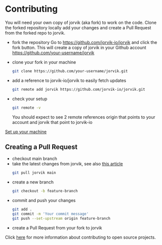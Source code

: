 # Contributing
You will need your own copy of jorvik (aka fork) to work on the code. Clone the forked repository locally add your changes and create a Pull Request from the forked repo to jorvik.

- fork the repository
    Go to https://github.com/jorvik-io/jorvik and click the fork button. This will create a copy of jorvik in your Github account https://github.com/your-username/jorvik

- clone your fork in your machine
    ```bash
    git clone https://github.com/your-username/jorvik.git
    ```
- add a reference to jorvik-io/jorvik to easily fetch updates
    ```bash
    git remote add jorvik https://github.com/jorvik-io/jorvik.git
    ```
- check your setup
    ```bash
    git remote -v
    ```
    You should expect to see 2 remote references origin that points to your account and jorvik that point to jorvik-io


[Set up your machine](https://github.com/jorvik-io/jorvik/blob/main/setup.md)


## Creating a Pull Request
- checkout main branch
- take the latest changes from jorvik, see also [this article](https://docs.github.com/en/pull-requests/collaborating-with-pull-requests/working-with-forks/syncing-a-fork)
    ```bash
    git pull jorvik main
    ```
- create a new branch
    ```bash
    git checkout -b feature-branch
    ```
- commit and push your changes
    ```bash
    git add .
    git commit -m 'Your commit message'
    git push --set-upstream origin feature-branch
    ```
- create a Pull Request from your fork to jorvik

Click [here](https://opensource.guide/how-to-contribute/) for more information about contributing to open source projects.
